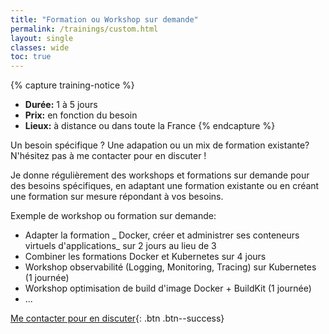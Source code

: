 ```yaml
---
title: "Formation ou Workshop sur demande"
permalink: /trainings/custom.html
layout: single
classes: wide
toc: true
---
```


{% capture training-notice %}
- **Durée:** 1 à 5 jours
- **Prix:** en fonction du besoin
- **Lieux:** à distance ou dans toute la France
{% endcapture %}

Un besoin spécifique ? Une adapation ou un mix de formation existante? N'hésitez pas à me contacter pour en discuter !

Je donne régulièrement des workshops et formations sur demande pour des besoins spécifiques, en adaptant une formation existante ou en créant une formation sur mesure répondant à vos besoins.

Exemple de workshop ou formation sur demande:

- Adapter la formation _ Docker, créer et administrer ses conteneurs virtuels d'applications_ sur 2 jours au lieu de 3
- Combiner les formations Docker et Kubernetes sur 4 jours
- Workshop observabilité (Logging, Monitoring, Tracing) sur Kubernetes (1 journée)
- Workshop optimisation de build d'image Docker + BuildKit (1 journée)
- ...

[Me contacter pour en discuter](./contact){: .btn .btn--success}